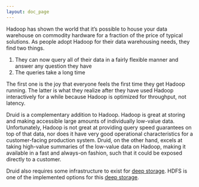 ```yaml
---
layout: doc_page
---
```


Hadoop has shown the world that it’s possible to house your data warehouse on commodity hardware for a fraction of the price of typical solutions. As people adopt Hadoop for their data warehousing needs, they find two things.

1.  They can now query all of their data in a fairly flexible manner and answer any question they have
2.  The queries take a long time

The first one is the joy that everyone feels the first time they get Hadoop running. The latter is what they realize after they have used Hadoop interactively for a while because Hadoop is optimized for throughput, not latency. 

Druid is a complementary addition to Hadoop. Hadoop is great at storing and making accessible large amounts of individually low-value data. Unfortunately, Hadoop is not great at providing query speed guarantees on top of that data, nor does it have very good operational characteristics for a customer-facing production system. Druid, on the other hand, excels at taking high-value summaries of the low-value data on Hadoop, making it available in a fast and always-on fashion, such that it could be exposed directly to a customer.

Druid also requires some infrastructure to exist for [deep storage](Deep-Storage.html). HDFS is one of the implemented options for this [deep storage](Deep-Storage.html).
